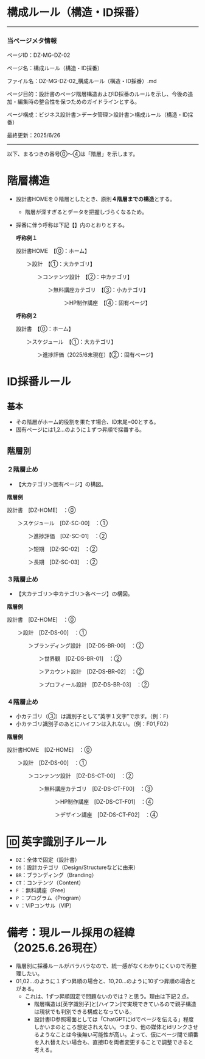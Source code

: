 # 構成ルール（構造・ID採番）

---

### 当ページメタ情報

ページID：DZ-MG-DZ-02

ページ名：構成ルール（構造・ID採番）

ファイル名：DZ-MG-DZ-02_構成ルール（構造・ID採番）.md

ページ目的：設計書のページ階層構造およびID採番のルールを示し、今後の追加・編集時の整合性を保つためのガイドラインとする。

ページ構成：ビジネス設計書＞データ管理＞設計書＞構成ルール（構造・ID採番）

最終更新：2025/6/26

---

以下、まるつきの番号⓪～④は「階層」を示します。

# 階層構造

- 設計書HOMEを０階層としたとき、原則**４階層までの構造**とする。
    - 階層が深すぎるとデータを把握しづらくなるため。
- 採番に伴う呼称は下記【】内のとおりとする。
    
    **呼称例１**
    
    設計書HOME　【⓪：ホーム】
    
    　　＞設計　【①：大カテゴリ】
    
    　　　　＞コンテンツ設計　【②：中カテゴリ】
    
    　　　　　　＞無料講座カテゴリ　【③：小カテゴリ】
    
    　　　　　　　　　＞HP制作講座　【④：固有ページ】
    
    **呼称例２**
    
    設計書　【⓪：ホーム】
    
    　　＞スケジュール　【①：大カテゴリ】
    
    　　　　＞進捗評価（2025/6末現在）【②：固有ページ】
    

# ID採番ルール

## 基本

- その階層がホーム的役割を果たす場合、ID末尾=00とする。
- 固有ページには1,2…のように１ずつ昇順で採番する。

## 階層別

### ２階層止め

- 【大カテゴリ＞固有ページ】の構図。

**階層例**

設計書　[DZ-HOME]　：⓪

　　＞スケジュール　[DZ-SC-00]　：①

　　　　＞進捗評価　[DZ-SC-01]　：②

　　　　＞短期　[DZ-SC-02]　：②

　　　　＞長期　[DZ-SC-03]　：②

### ３階層止め

- 【大カテゴリ＞中カテゴリ＞各ページ】の構図。

**階層例**

設計書　[DZ-HOME]　：⓪

　　＞設計　[DZ-DS-00]　：①

　　　　＞ブランディング設計　[DZ-DS-BR-00]　：②

　　　　　　＞世界観　[DZ-DS-BR-01]　：②

　　　　　　＞アカウント設計　[DZ-DS-BR-02]　：②

　　　　　　＞プロフィール設計　[DZ-DS-BR-03]　：②

### ４階層止め

- 小カテゴリ（③）は識別子として”英字１文字”で示す。（例：F）
- 小カテゴリ識別子のあとにハイフンは入れない。（例：F01,F02）

**階層例**

設計書HOME　[DZ-HOME]　：⓪

　　＞設計　[DZ-DS-00]　：①

　　　　＞コンテンツ設計　[DZ-DS-CT-00]　：②

　　　　　　＞無料講座カテゴリ　[DZ-DS-CT-F00]　：③

　　　　　　　　　＞HP制作講座　[DZ-DS-CT-F01]　：④

　　　　　　　　　＞デザイン講座　[DZ-DS-CT-F02]　：④

# 🆔 英字識別子ルール

- `DZ`：全体で固定（設計書）
- `DS`：設計カテゴリ（Design/Structureなどに由来）
- `BR`：ブランディング（Branding）
- `CT`：コンテンツ（Content）
- `F` ：無料講座（Free）
- `P` ：プログラム（Program）
- `V` ：VIPコンサル（VIP）

# 備考：現ルール採用の経緯（2025.6.26現在）

- 階層別に採番ルールがバラバラなので、統一感がなくわかりにくいので再整理したい。
- 01,02…のように１ずつ昇順の場合と、10,20…のように10ずつ昇順の場合とがある。
    - これは、1ずつ昇順固定で問題ないのでは？と思う。理由は下記２点。
        - 階層構造は[英字識別子]と[ハイフン]で実現できているので親子構造は現状でも判別できる構成となっている。
        - 設計書ID参照場面としては「ChatGPTにidでページを伝える」程度しかいまのところ想定されえない。つまり、他の媒体とidリンクさせるようなことは今後無い可能性が高い。よって、仮にページ間で順番を入れ替えたい場合も、直接IDを両者変更することで調整できると考える。